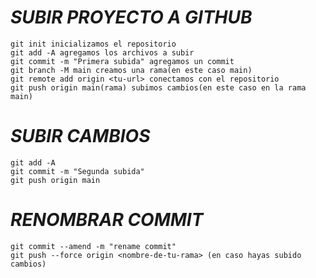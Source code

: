 # _SUBIR PROYECTO A GITHUB_
```
git init inicializamos el repositorio
git add -A agregamos los archivos a subir
git commit -m "Primera subida" agregamos un commit
git branch -M main creamos una rama(en este caso main)
git remote add origin <tu-url> conectamos con el repositorio
git push origin main(rama) subimos cambios(en este caso en la rama main)
```
# _SUBIR CAMBIOS_
```
git add -A
git commit -m "Segunda subida"
git push origin main
```
# _RENOMBRAR COMMIT_
```
git commit --amend -m "rename commit"
git push --force origin <nombre-de-tu-rama> (en caso hayas subido cambios)
```
